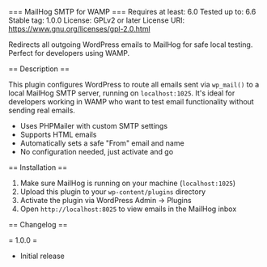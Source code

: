 === MailHog SMTP for WAMP ===
Requires at least: 6.0
Tested up to: 6.6
Stable tag: 1.0.0
License: GPLv2 or later
License URI: https://www.gnu.org/licenses/gpl-2.0.html

Redirects all outgoing WordPress emails to MailHog for safe local testing. Perfect for developers using WAMP.

== Description ==

This plugin configures WordPress to route all emails sent via `wp_mail()` to a local MailHog SMTP server, running on `localhost:1025`. It's ideal for developers working in WAMP who want to test email functionality without sending real emails.

- Uses PHPMailer with custom SMTP settings
- Supports HTML emails
- Automatically sets a safe "From" email and name
- No configuration needed, just activate and go

== Installation ==

1. Make sure MailHog is running on your machine (`localhost:1025`)
2. Upload this plugin to your `wp-content/plugins` directory
3. Activate the plugin via WordPress Admin → Plugins
4. Open `http://localhost:8025` to view emails in the MailHog inbox

== Changelog ==

= 1.0.0 =
* Initial release